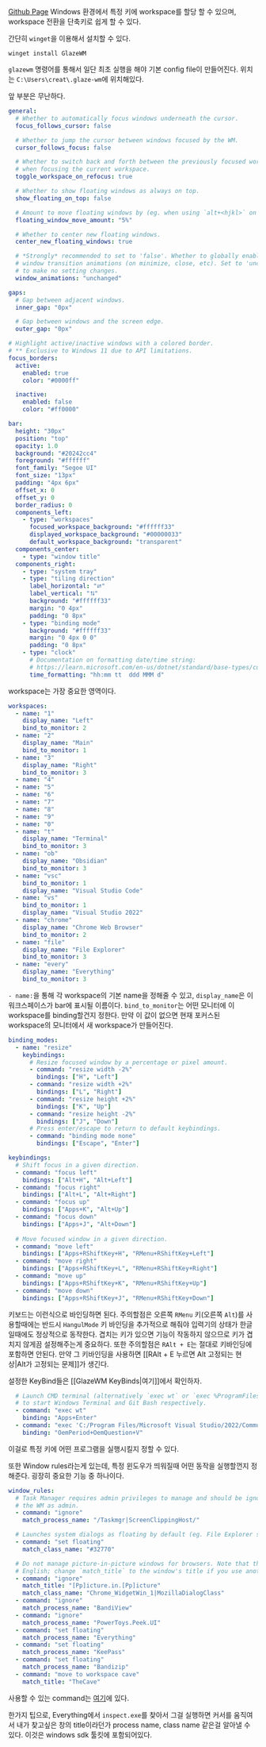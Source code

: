 [Github Page](https://github.com/glzr-io/glazewm) Windows 환경에서 특정 키에 workspace를 할당 할 수 있으며, workspace 전환을 단축키로 쉽게 할 수 있다. 

간단히 `winget`을 이용해서 설치할 수 있다.
```
winget install GlazeWM
```

`glazewm` 명령어를 통해서 일단 최초 실행을 해야 기본 config file이 만들어진다. 
위치는 `C:\Users\creat\.glaze-wm`에 위치해있다.

앞 부분은 무난하다. 
```yaml
general:
  # Whether to automatically focus windows underneath the cursor.
  focus_follows_cursor: false

  # Whether to jump the cursor between windows focused by the WM.
  cursor_follows_focus: false

  # Whether to switch back and forth between the previously focused workspace
  # when focusing the current workspace.
  toggle_workspace_on_refocus: true

  # Whether to show floating windows as always on top.
  show_floating_on_top: false

  # Amount to move floating windows by (eg. when using `alt+<hjkl>` on a floating window)
  floating_window_move_amount: "5%"

  # Whether to center new floating windows.
  center_new_floating_windows: true

  # *Strongly* recommended to set to 'false'. Whether to globally enable/disable
  # window transition animations (on minimize, close, etc). Set to 'unchanged'
  # to make no setting changes.
  window_animations: "unchanged"

gaps:
  # Gap between adjacent windows.
  inner_gap: "0px"

  # Gap between windows and the screen edge.
  outer_gap: "0px"

# Highlight active/inactive windows with a colored border.
# ** Exclusive to Windows 11 due to API limitations.
focus_borders:
  active:
    enabled: true
    color: "#0000ff"

  inactive:
    enabled: false
    color: "#ff0000"

bar:
  height: "30px"
  position: "top"
  opacity: 1.0
  background: "#20242cc4"
  foreground: "#ffffff"
  font_family: "Segoe UI"
  font_size: "13px"
  padding: "4px 6px"
  offset_x: 0
  offset_y: 0
  border_radius: 0
  components_left:
    - type: "workspaces"
      focused_workspace_background: "#ffffff33"
      displayed_workspace_background: "#00000033"
      default_workspace_background: "transparent"
  components_center:
    - type: "window title"
  components_right:
    - type: "system tray"
    - type: "tiling direction"
      label_horizontal: "⮂"
      label_vertical: "⮁"
      background: "#ffffff33"
      margin: "0 4px"
      padding: "0 8px"
    - type: "binding mode"
      background: "#ffffff33"
      margin: "0 4px 0 0"
      padding: "0 8px"
    - type: "clock"
      # Documentation on formatting date/time string:
      # https://learn.microsoft.com/en-us/dotnet/standard/base-types/custom-date-and-time-format-strings
      time_formatting: "hh:mm tt  ddd MMM d"
```

workspace는 가장 중요한 영역이다. 
```yaml
workspaces:
  - name: "1"
    display_name: "Left"
    bind_to_monitor: 2
  - name: "2"
    display_name: "Main"
    bind_to_monitor: 1
  - name: "3"
    display_name: "Right"
    bind_to_monitor: 3
  - name: "4"
  - name: "5"
  - name: "6"
  - name: "7"
  - name: "8"
  - name: "9"
  - name: "0"
  - name: "t"
    display_name: "Terminal"
    bind_to_monitor: 3
  - name: "ob"
    display_name: "Obsidian"
    bind_to_monitor: 3
  - name: "vsc"
    bind_to_monitor: 1
    display_name: "Visual Studio Code"
  - name: "vs"
    bind_to_monitor: 1
    display_name: "Visual Studio 2022"
  - name: "chrome"
    display_name: "Chrome Web Browser"
    bind_to_monitor: 2
  - name: "file"
    display_name: "File Explorer"
    bind_to_monitor: 3
  - name: "every"
    display_name: "Everything"
    bind_to_monitor: 3
```
`- name:`을 통해 각 workspace의 기본 name을 정해줄 수 있고, `display_name`은 이 워크스페이스가 bar에 표시될 이름이다.
`bind_to_monitor`는 어떤 모니터에 이 workspace를 binding할건지  정한다. 만약 이 값이 없으면 현재 포커스된 workspace의 모니터에서 새 workspace가 만들어진다.

```yaml
binding_modes:
  - name: "resize"
    keybindings:
      # Resize focused window by a percentage or pixel amount.
      - command: "resize width -2%"
        bindings: ["H", "Left"]
      - command: "resize width +2%"
        bindings: ["L", "Right"]
      - command: "resize height +2%"
        bindings: ["K", "Up"]
      - command: "resize height -2%"
        bindings: ["J", "Down"]
      # Press enter/escape to return to default keybindings.
      - command: "binding mode none"
        bindings: ["Escape", "Enter"]

keybindings:
  # Shift focus in a given direction.
  - command: "focus left"
    bindings: ["Alt+H", "Alt+Left"]
  - command: "focus right"
    bindings: ["Alt+L", "Alt+Right"]
  - command: "focus up"
    bindings: ["Apps+K", "Alt+Up"]
  - command: "focus down"
    bindings: ["Apps+J", "Alt+Down"]
					
  # Move focused window in a given direction.
  - command: "move left"
    bindings: ["Apps+RShiftKey+H", "RMenu+RShiftKey+Left"]
  - command: "move right"
    bindings: ["Apps+RShiftKey+L", "RMenu+RShiftKey+Right"]
  - command: "move up"
    bindings: ["Apps+RShiftKey+K", "RMenu+RShiftKey+Up"]
  - command: "move down"
    bindings: ["Apps+RShiftKey+J", "RMenu+RShiftKey+Down"]
```
키보드는 이런식으로 바인딩하면 된다. 
  주의할점은 오른쪽 `RMenu` 키(오른쪽 `Alt`)를 사용할때에는 반드시 `HangulMode` 키 바인딩을 추가적으로 해줘야 입력기의 상태가 한글일때에도 정상적으로 동작한다.
겹치는 키가 있으면 기능이 작동하지 않으므로 키가 겹치지 않게끔 설정해주는게 중요하다.
또한 주의할점은 `RAlt + E`는 절대로 키바인딩에 포함하면 안된다. 만약 그 키바인딩을 사용하면 [[RAlt + E 누르면 Alt 고정되는 현상|Alt가 고정되는 문제]]가 생긴다.

설정한 KeyBind들은 [[GlazeWM KeyBinds|여기]]에서 확인하자.

```yaml
  # Launch CMD terminal (alternatively `exec wt` or `exec %ProgramFiles%/Git/git-bash.exe`
  # to start Windows Terminal and Git Bash respectively.
  - command: "exec wt"
    binding: "Apps+Enter"
  - command: "exec 'C:/Program Files/Microsoft Visual Studio/2022/Community/Common7/IDE/devenv'"
    binding: "OemPeriod+OemQuestion+V"
```
이걸로 특정 키에 어떤 프로그램을 실행시킬지 정할 수 있다. 

또한 Window rules라는게 있는데, 특정 윈도우가 띄워질때 어떤 동작을 실행할껀지 정해준다. 굉장히 중요한 기능 중 하나이다.
```yaml
window_rules:
  # Task Manager requires admin privileges to manage and should be ignored unless running
  # the WM as admin.
  - command: "ignore"
    match_process_name: "/Taskmgr|ScreenClippingHost/"

  # Launches system dialogs as floating by default (eg. File Explorer save/open dialog).
  - command: "set floating"
    match_class_name: "#32770"

  # Do not manage picture-in-picture windows for browsers. Note that the default is for
  # English; change `match_title` to the window's title if you use another language.
  - command: "ignore"
    match_title: "[Pp]icture.in.[Pp]icture"
    match_class_name: "Chrome_WidgetWin_1|MozillaDialogClass"
  - command: "ignore"
    match_process_name: "BandiView"
  - command: "ignore"
    match_process_name: "PowerToys.Peek.UI"
  - command: "set floating"
    match_process_name: "Everything"
  - command: "set floating"
    match_process_name: "KeePass"
  - command: "set floating"
    match_process_name: "Bandizip"
  - command: "move to workspace cave"
    match_title: "TheCave"
```
사용할 수 있는 command는 [여기](https://github.com/glzr-io/glazewm?tab=readme-ov-file#available-commands)에 있다.

  한가지 팁으로, Everything에서 `inspect.exe`를 찾아서 그걸 실행하면 커서를 움직여서 내가 찾고싶은 창의 title이라던가 process name, class name 같은걸 알아낼 수 있다.
이것은 windows sdk 툴킷에 포함되어있다.